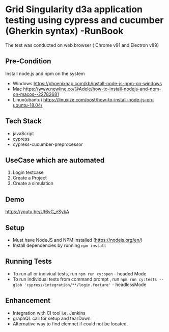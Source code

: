 # Grid Singularity d3a application testing using cypress and cucumber (Gherkin syntax) -RunBook

The test was conducted on web browser ( Chrome v91  and Electron v89)

## Pre-Condition 
Install node.js and npm on the system
* Windows https://phoenixnap.com/kb/install-node-js-npm-on-windows
* Mac https://www.newline.co/@Adele/how-to-install-nodejs-and-npm-on-macos--22782681
* Linux(ubantu) https://linuxize.com/post/how-to-install-node-js-on-ubuntu-18.04/

## Tech Stack 
- javaScript 
- cypress
- cypress-cucumber-preprocessor 

## UseCase which are automated 
1. Login testcase
2. Create a Project
3. Create a simulation

## Demo 
https://youtu.be/Ut6vC_eSykA

## Setup

* Must have NodeJS and NPM installed (https://nodejs.org/en/)
* Install dependencies by running `npm install`

## Running Tests

* To run all  or indiviual tests, run `npm run cy:open` - headed Mode
* To run individual tests from command prompt , run `npm run cy:tests --glob 'cypress/integration/**/login.feature'`  - headlessMode

## Enhancement
  * Integration with CI tool i.e. Jenkins
  * graphQL call for setup and tearDown 
  * Alternative way to find elemnet if could not be located.
